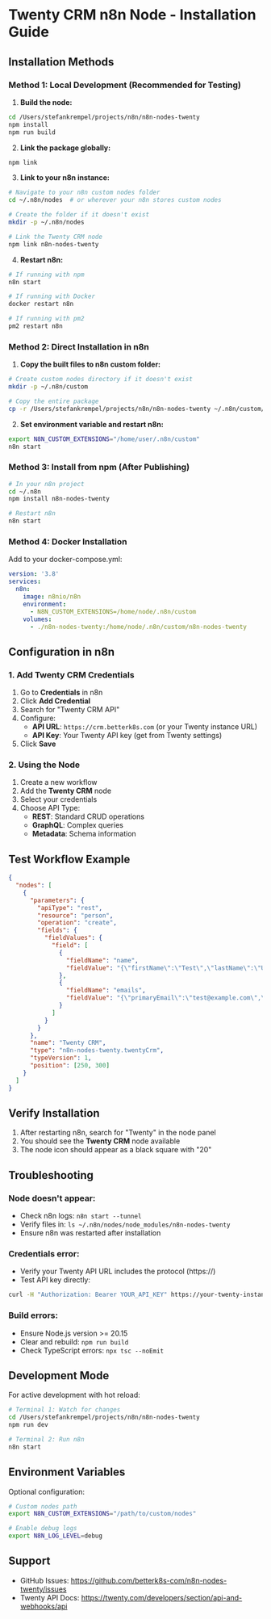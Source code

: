 # Twenty CRM n8n Node - Installation Guide

## Installation Methods

### Method 1: Local Development (Recommended for Testing)

1. **Build the node:**
```bash
cd /Users/stefankrempel/projects/n8n/n8n-nodes-twenty
npm install
npm run build
```

2. **Link the package globally:**
```bash
npm link
```

3. **Link to your n8n instance:**
```bash
# Navigate to your n8n custom nodes folder
cd ~/.n8n/nodes  # or wherever your n8n stores custom nodes

# Create the folder if it doesn't exist
mkdir -p ~/.n8n/nodes

# Link the Twenty CRM node
npm link n8n-nodes-twenty
```

4. **Restart n8n:**
```bash
# If running with npm
n8n start

# If running with Docker
docker restart n8n

# If running with pm2
pm2 restart n8n
```

### Method 2: Direct Installation in n8n

1. **Copy the built files to n8n custom folder:**
```bash
# Create custom nodes directory if it doesn't exist
mkdir -p ~/.n8n/custom

# Copy the entire package
cp -r /Users/stefankrempel/projects/n8n/n8n-nodes-twenty ~/.n8n/custom/
```

2. **Set environment variable and restart n8n:**
```bash
export N8N_CUSTOM_EXTENSIONS="/home/user/.n8n/custom"
n8n start
```

### Method 3: Install from npm (After Publishing)

```bash
# In your n8n project
cd ~/.n8n
npm install n8n-nodes-twenty

# Restart n8n
n8n start
```

### Method 4: Docker Installation

Add to your docker-compose.yml:
```yaml
version: '3.8'
services:
  n8n:
    image: n8nio/n8n
    environment:
      - N8N_CUSTOM_EXTENSIONS=/home/node/.n8n/custom
    volumes:
      - ./n8n-nodes-twenty:/home/node/.n8n/custom/n8n-nodes-twenty
```

## Configuration in n8n

### 1. Add Twenty CRM Credentials

1. Go to **Credentials** in n8n
2. Click **Add Credential**
3. Search for "Twenty CRM API"
4. Configure:
   - **API URL**: `https://crm.betterk8s.com` (or your Twenty instance URL)
   - **API Key**: Your Twenty API key (get from Twenty settings)
5. Click **Save**

### 2. Using the Node

1. Create a new workflow
2. Add the **Twenty CRM** node
3. Select your credentials
4. Choose API Type:
   - **REST**: Standard CRUD operations
   - **GraphQL**: Complex queries
   - **Metadata**: Schema information

## Test Workflow Example

```json
{
  "nodes": [
    {
      "parameters": {
        "apiType": "rest",
        "resource": "person",
        "operation": "create",
        "fields": {
          "fieldValues": {
            "field": [
              {
                "fieldName": "name",
                "fieldValue": "{\"firstName\":\"Test\",\"lastName\":\"User\"}"
              },
              {
                "fieldName": "emails",
                "fieldValue": "{\"primaryEmail\":\"test@example.com\",\"additionalEmails\":[]}"
              }
            ]
          }
        }
      },
      "name": "Twenty CRM",
      "type": "n8n-nodes-twenty.twentyCrm",
      "typeVersion": 1,
      "position": [250, 300]
    }
  ]
}
```

## Verify Installation

1. After restarting n8n, search for "Twenty" in the node panel
2. You should see the **Twenty CRM** node available
3. The node icon should appear as a black square with "20"

## Troubleshooting

### Node doesn't appear:
- Check n8n logs: `n8n start --tunnel`
- Verify files in: `ls ~/.n8n/nodes/node_modules/n8n-nodes-twenty`
- Ensure n8n was restarted after installation

### Credentials error:
- Verify your Twenty API URL includes the protocol (https://)
- Test API key directly: 
```bash
curl -H "Authorization: Bearer YOUR_API_KEY" https://your-twenty-instance/rest/metadata/objects
```

### Build errors:
- Ensure Node.js version >= 20.15
- Clear and rebuild: `npm run build`
- Check TypeScript errors: `npx tsc --noEmit`

## Development Mode

For active development with hot reload:
```bash
# Terminal 1: Watch for changes
cd /Users/stefankrempel/projects/n8n/n8n-nodes-twenty
npm run dev

# Terminal 2: Run n8n
n8n start
```

## Environment Variables

Optional configuration:
```bash
# Custom nodes path
export N8N_CUSTOM_EXTENSIONS="/path/to/custom/nodes"

# Enable debug logs
export N8N_LOG_LEVEL=debug
```

## Support

- GitHub Issues: https://github.com/betterk8s-com/n8n-nodes-twenty/issues
- Twenty API Docs: https://twenty.com/developers/section/api-and-webhooks/api